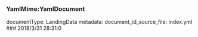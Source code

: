 ### YamlMime:YamlDocument
documentType: LandingData
metadata:
    document_id_source_file: index.yml
    ### 2018/3/31 28:31:0
